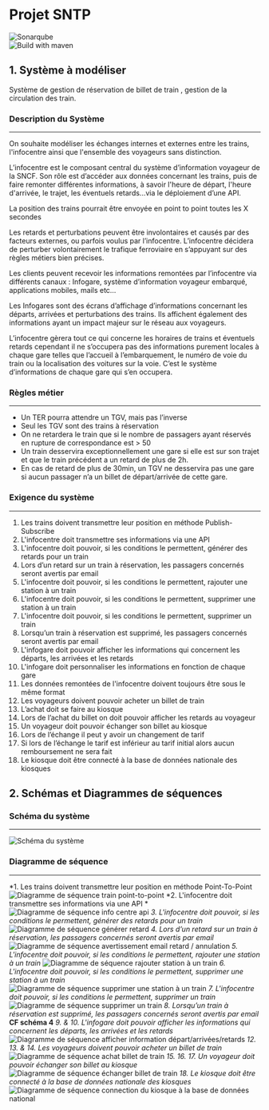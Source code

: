# Projet SNTP

![Sonarqube](https://github.com/NathanHayoun/SNTP/actions/workflows/main.yml/badge.svg)  
![Build with maven ](https://github.com/NathanHayoun/SNTP/actions/workflows/maven.yml/badge.svg)

## 1. Système à modéliser

Système de gestion de réservation de billet de train , gestion de la circulation des train.

### Description du Système

___
On souhaite modéliser les échanges internes et externes entre les trains, l'infocentre ainsi que l'ensemble des
voyageurs sans distinction.

L’infocentre est le composant central du système d’information voyageur de la SNCF. Son rôle est d’accéder aux données
concernant les trains, puis de faire remonter différentes informations, à savoir l'heure de départ, l'heure d'arrivée,
le trajet, les éventuels retards...via le déploiement d’une API.

La position des trains pourrait être envoyée en point to point toutes les X secondes

Les retards et perturbations peuvent être involontaires et causés par des facteurs externes, ou parfois voulus par
l’infocentre. L’infocentre décidera de perturber volontairement le trafique ferroviaire en s’appuyant sur des règles
métiers bien précises.

Les clients peuvent recevoir les informations remontées par l’infocentre via différents canaux : Infogare, système
d’information voyageur embarqué, applications mobiles, mails etc…

Les Infogares sont des écrans d’affichage d’informations concernant les départs, arrivées et perturbations des trains.
Ils affichent également des informations ayant un impact majeur sur le réseau aux voyageurs.

L’infocentre gèrera tout ce qui concerne les horaires de trains et éventuels retards cependant il ne s’occupera pas des
informations purement locales à chaque gare telles que l’accueil à l’embarquement, le numéro de voie du train ou la
localisation des voitures sur la voie. C’est le système d’informations de chaque gare qui s’en occupera.

### Règles métier

___

- Un TER pourra attendre un TGV, mais pas l’inverse
- Seul les TGV sont des trains à réservation
- On ne retardera le train que si le nombre de passagers ayant réservés en rupture de correspondance est > 50
- Un train desservira exceptionnellement une gare si elle est sur son trajet et que le train précédent a un retard de
  plus de 2h.
- En cas de retard de plus de 30min, un TGV ne desservira pas une gare si aucun passager n’a un billet de départ/arrivée
  de cette gare.

### Exigence du système

___

1. Les trains doivent transmettre leur position en méthode Publish-Subscribe
2. L'infocentre doit transmettre ses informations via une API
3. L'infocentre doit pouvoir, si les conditions le permettent, générer des retards pour un train
4. Lors d’un retard sur un train à réservation, les passagers concernés seront avertis par email
5. L'infocentre doit pouvoir, si les conditions le permettent, rajouter une station à un train
6. L'infocentre doit pouvoir, si les conditions le permettent, supprimer une station à un train
7. L'infocentre doit pouvoir, si les conditions le permettent, supprimer un train
8. Lorsqu’un train à réservation est supprimé, les passagers concernés seront avertis par email
9. L'infogare doit pouvoir afficher les informations qui concernent les départs, les arrivées et les retards
10. L'infogare doit personnaliser les informations en fonction de chaque gare
11. Les données remontées de l'infocentre doivent toujours être sous le même format
12. Les voyageurs doivent pouvoir acheter un billet de train
13. L’achat doit se faire au kiosque
14. Lors de l’achat du billet on doit pouvoir afficher les retards au voyageur
15. Un voyageur doit pouvoir échanger son billet au kiosque
16. Lors de l’échange il peut y avoir un changement de tarif
17. Si lors de l’échange le tarif est inférieur au tarif initial alors aucun remboursement ne sera fait
18. Le kiosque doit être connecté à la base de données nationale des kiosques

## 2. Schémas et Diagrammes de séquences

### Schéma du système

___
![Schéma du système](diagrammes/systeme.png)

### Diagramme de séquence

___
*1. Les trains doivent transmettre leur position en méthode Point-To-Point
![Diagramme de séquence train point-to-point](diagrammes/trainPubSub.png)
*2. L'infocentre doit transmettre ses informations via une API *
![Diagramme de séquence info centre api ](diagrammes/apiInfoCentre.png)
*3. L'infocentre doit pouvoir, si les conditions le permettent, générer des retards pour un train*
![Diagramme de séquence générer retard](diagrammes/retardTrain.png)
*4. Lors d’un retard sur un train à réservation, les passagers concernés seront avertis par email*
![Diagramme de séquence avertissement email retard / annulation ](diagrammes/mailRetardTrain.png)
*5. L'infocentre doit pouvoir, si les conditions le permettent, rajouter une station à un train*
![Diagramme de séquence rajouter station à un train](diagrammes/ajouterStation.png)
*6. L'infocentre doit pouvoir, si les conditions le permettent, supprimer une station à un train*
![Diagramme de séquence supprimer une station à un train ](diagrammes/supprimerStation.png)
*7. L'infocentre doit pouvoir, si les conditions le permettent, supprimer un train*
![Diagramme de séquence supprimer un train](diagrammes/supprimerTrain.png)
*8. Lorsqu’un train à réservation est supprimé, les passagers concernés seront avertis par email*
**CF schéma 4**
*9. & 10. L'infogare doit pouvoir afficher les informations qui concernent les départs, les arrivées et les retards*
![Diagramme de séquence afficher information départ/arrivées/retards](diagrammes/afficherInformation.png)
*12. 13. & 14. Les voyageurs doivent pouvoir acheter un billet de train*
![Diagramme de séquence achat billet de train](diagrammes/achatBillet.png)
*15. 16. 17. Un voyageur doit pouvoir échanger son billet au kiosque*
![Diagramme de séquence échanger billet de train](diagrammes/echangerBillet.png)
*18. Le kiosque doit être connecté à la base de données nationale des kiosques*
![Diagramme de séquence connection du kiosque à la base de données national](diagrammes/kiosqueBdd.png)
